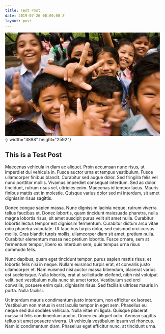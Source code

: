 ```yaml
---
title: Test Post
date: 2019-07-26 00:00:00 Z
layout: post
---
```


![](/uploads/children-close-up-crowd-764681.jpg){: width="3888" height="2592"}

## This is a Test Post

Maecenas vehicula in diam ac aliquet. Proin accumsan nunc risus, ut imperdiet dui vehicula in. Fusce auctor urna et tempus vestibulum. Fusce ullamcorper finibus blandit. Curabitur sed augue dolor. Sed fringilla felis vel nunc porttitor mollis. Vivamus imperdiet consequat interdum. Sed ac dolor tincidunt, rutrum risus vel, ultricies enim. Maecenas id tempor lacus. Mauris finibus mattis est in molestie. Quisque varius dolor sed mi interdum, sit amet dignissim risus sagittis.

Donec congue sapien massa. Nunc dignissim lacinia neque, rutrum viverra tellus faucibus et. Donec lobortis, quam tincidunt malesuada pharetra, nulla magna lobortis risus, sit amet suscipit purus velit sit amet nulla. Curabitur lobortis lectus tempor est dignissim fermentum. Curabitur dictum arcu vitae odio pharetra vulputate. Ut faucibus turpis dolor, sed euismod orci cursus mollis. Cras blandit turpis mollis, ullamcorper diam sit amet, pretium nulla. Curabitur elementum massa nec pretium lobortis. Fusce ornare, sem at fermentum tempor, libero ex interdum sem, quis tempus urna risus commodo felis.

Nunc dapibus, quam eget tincidunt tempor, purus sapien mattis risus, et lobortis felis nisi in neque. Nullam euismod turpis erat, et convallis justo ullamcorper et. Nam euismod nisi auctor massa bibendum, placerat varius est scelerisque. Nulla lobortis, erat at sollicitudin eleifend, nibh nisl volutpat velit, sed vestibulum nulla nunc sit amet tortor. Vestibulum sed orci convallis, posuere enim quis, dignissim risus. Sed facilisis ultrices mauris in porta. Nulla facilisi.

Ut interdum mauris condimentum justo interdum, non efficitur ex laoreet. Vestibulum non metus in erat iaculis tempor in eget sem. Phasellus eu neque sed dui sodales vehicula. Nulla vitae mi ligula. Quisque placerat massa id felis condimentum auctor. Donec eu aliquet odio. Aenean sagittis tellus sit amet posuere viverra. Ut vehicula vestibulum ipsum vel rhoncus. Nam id condimentum diam. Phasellus eget efficitur nunc, at tincidunt urna.